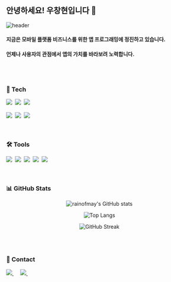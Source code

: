 ## 안녕하세요!  우창현입니다 🙂

<!--
**rainofmay/rainofmay** is a ✨ _special_ ✨ repository because its `README.md` (this file) appears on your GitHub profile.

Here are some ideas to get you started:

- 🔭 I’m currently working on ...
- 🌱 I’m currently learning ...
- 👯 I’m looking to collaborate on ...
- 🤔 I’m looking for help with ...
- 💬 Ask me about ...
- 📫 How to reach me: ...
- 😄 Pronouns: ...
- ⚡ Fun fact: ...
-->

![header](https://capsule-render.vercel.app/api?type=waving&color=auto&height=240&section=header&text=Flutter%20Developer&fontSize=60)

#### 지금은 모바일 플랫폼 비즈니스를 위한 앱 프로그래밍에 정진하고 있습니다.
#### 언제나 사용자의 관점에서 앱의 가치를 바라보려 노력합니다.

<br><br>
<!--내용 부분-->
<h3 align="left">📖 Tech</h3>
<div align="left">
  <img src="https://img.shields.io/badge/flutter-02569B.svg?style=for-the-badge&logo=flutter&logoColor=white" />&nbsp
  <img src="https://img.shields.io/badge/firebase-FFCA28.svg?style=for-the-badge&logo=firebase&logoColor=black" />&nbsp
  <img src="https://img.shields.io/badge/supabase-3FCF8E.svg?style=for-the-badge&logo=supabase&logoColor=white" />&nbsp
</div>

<br>

<div align="left">
 <img src="https://img.shields.io/badge/react-20232a.svg?style=for-the-badge&logo=react&logoColor=61DAFB" />&nbsp
  <img src="https://img.shields.io/badge/html5-E34F26.svg?style=for-the-badge&logo=html5&logoColor=white" />&nbsp
  <img src="https://img.shields.io/badge/css3-1572B6.svg?style=for-the-badge&logo=css3&logoColor=white" />&nbsp
</div>

<br>

<br>

<h3 align="left">🛠 Tools</h3>
<div align="left">
  <img src="https://img.shields.io/badge/github-181717.svg?style=for-the-badge&logo=github&logoColor=white" />&nbsp
  <img src="https://img.shields.io/badge/asana-273347.svg?style=for-the-badge&logo=asana&logoColor=white" />&nbsp
  <img src="https://img.shields.io/badge/slack-4A154B.svg?style=for-the-badge&logo=slack&logoColor=white" />&nbsp
  <img src="https://img.shields.io/badge/Notion-F3F3F3.svg?style=for-the-badge&logo=notion&logoColor=black" />&nbsp
  <img src="https://img.shields.io/badge/android%20studio-3DDC84.svg?style=for-the-badge&logo=android-studio&logoColor=white" />&nbsp
</div>

<br>

<br>

<h3 align="left">📊 GitHub Stats</h3>
<div align="center">
  
  ![rainofmay's GitHub stats](https://github-readme-stats.vercel.app/api?username=rainofmay&show_icons=true&theme=transparent&hide_title=true&hide_border=true&include_all_commits=true)
  
  ![Top Langs](https://github-readme-stats.vercel.app/api/top-langs/?username=rainofmay&layout=compact&theme=transparent&hide_border=true)
  
  ![GitHub Streak](https://github-readme-streak-stats.herokuapp.com/?user=rainofmay&theme=transparent&hide_border=true)
</div>

<br>

<br>

<h3 align="left">📮 Contact</h3>
<div align="left">
  <a href="https://blog.naver.com/distance_from">
    <img src="https://img.shields.io/badge/Blog-03C75A?style=for-the-badge&logo=naver&logoColor=white"/>
  </a>&emsp;
  <a href="mailto:mist00966@gmail.com">
    <img src="https://img.shields.io/badge/mist00966@gmail.com-D14836?style=for-the-badge&logo=gmail&logoColor=white"/>
  </a>&emsp;
</div>


